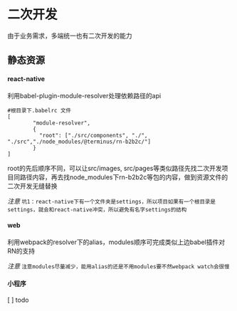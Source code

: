 # 二次开发

由于业务需求，多端统一也有二次开发的能力

## 静态资源

#### react-native

利用babel-plugin-module-resolver处理依赖路径的api
```
#根目录下.babelrc 文件
[
        "module-resolver",
        {
          "root": ["./src/components", "./", "./src","./node_modules/@terminus/rn-b2b2c/"]
        }
]
```

root的先后顺序不同，可以让src/images, src/pages等类似路径先找二次开发项目同路径内容，再去找node_modules下rn-b2b2c等包的内容，做到资源文件的二次开发无缝替换

*注意*
`坑1：react-native下有一个文件夹是settings，所以项目如果有一个根目录是settings，就会和react-native冲突，所以避免有名字settings的结构`

#### web

利用webpack的resolver下的alias，modules顺序可完成类似上边babel插件对RN的支持

*注意*
`注意modules尽量减少，能用alias的还是不用modules要不然webpack watch会很慢`

#### 小程序

[ ] todo